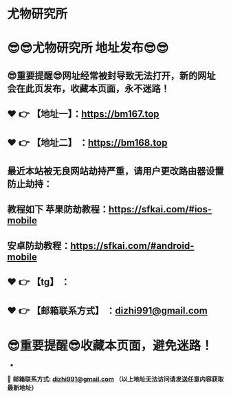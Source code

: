 # 尤物研究所
:sunglasses::sunglasses:尤物研究所 地址发布:sunglasses::sunglasses:
==
:sunglasses:重要提醒:sunglasses:网址经常被封导致无法打开，新的网址会在此页发布，收藏本页面，永不迷路！
------
:heart: :point_right: 【地址一】：https://bm167.top
------
:heart: :point_right: 【地址二】 ：https://bm168.top
-----
最近本站被无良网站劫持严重，请用户更改路由器设置防止劫持：
------

教程如下 苹果防劫教程：https://sfkai.com/#ios-mobile
------

安卓防劫教程：https://sfkai.com/#android-mobile
------
:heart: :point_right: 【tg】 ：
------

:heart: :point_right: 【邮箱联系方式】 ：dizhi991@gmail.com
------
:sunglasses:重要提醒:sunglasses:收藏本页面，避免迷路！
==

-

:e-mail: __邮箱联系方式: dizhi991@gmail.com （以上地址无法访问请发送任意内容获取最新地址）__
